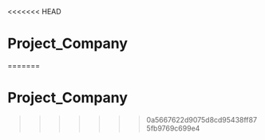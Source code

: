 <<<<<<< HEAD
# Project_Company
=======
# Project_Company
>>>>>>> 0a5667622d9075d8cd95438ff875fb9769c699e4
